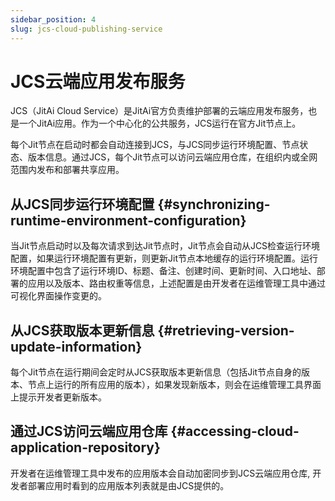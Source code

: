 ```yaml
---
sidebar_position: 4
slug: jcs-cloud-publishing-service
---
```


# JCS云端应用发布服务

JCS（JitAi Cloud Service）是JitAi官方负责维护部署的云端应用发布服务，也是一个JitAi应用。作为一个中心化的公共服务，JCS运行在官方Jit节点上。

每个Jit节点在启动时都会自动连接到JCS，与JCS同步运行环境配置、节点状态、版本信息。通过JCS，每个Jit节点可以访问云端应用仓库，在组织内或全网范围内发布和部署共享应用。

## 从JCS同步运行环境配置 {#synchronizing-runtime-environment-configuration}
当Jit节点启动时以及每次请求到达Jit节点时，Jit节点会自动从JCS检查运行环境配置，如果运行环境配置有更新，则更新Jit节点本地缓存的运行环境配置。运行环境配置中包含了运行环境ID、标题、备注、创建时间、更新时间、入口地址、部署的应用以及版本、路由权重等信息，上述配置是由开发者在运维管理工具中通过可视化界面操作变更的。

## 从JCS获取版本更新信息 {#retrieving-version-update-information}
每个Jit节点在运行期间会定时从JCS获取版本更新信息（包括Jit节点自身的版本、节点上运行的所有应用的版本），如果发现新版本，则会在运维管理工具界面上提示开发者更新版本。

## 通过JCS访问云端应用仓库 {#accessing-cloud-application-repository}
开发者在运维管理工具中发布的应用版本会自动加密同步到JCS云端应用仓库, 开发者部署应用时看到的应用版本列表就是由JCS提供的。
